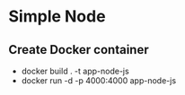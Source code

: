 # Simple Node

## Create Docker container


- docker build . -t app-node-js
- docker run -d -p 4000:4000 app-node-js
